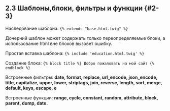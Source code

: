 ## 2.3 Шаблоны,блоки, фильтры и функции {#2-3}

Наследование шаблона: ``{% extends "base.html.twig" %}``

Дочерний шаблон может содержать только переопределяемые блоки, а использование html вне блоков вызовет ошибку.

Простая вставка шаблона: ``{% include 'education.html.twig' %}``

Создание блока: ``{% block title %} Добро пожаловать на мой сайт {% endblock %}``

Встроенные фильтры: **date, format, replace, url_encode, json_encode, title, capitalize, upper, lower, striptags, join, reverse, length, sort, merge, default, keys, escape, e**

Встроенные функции: **range, cycle, constant, random, attribute, block, parent, dump, date.**